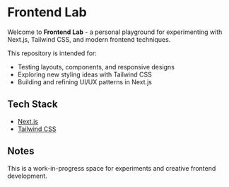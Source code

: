 # Frontend Lab

Welcome to **Frontend Lab** - a personal playground for experimenting with Next.js, Tailwind CSS, and modern frontend techniques.

This repository is intended for:
- Testing layouts, components, and responsive designs
- Exploring new styling ideas with Tailwind CSS
- Building and refining UI/UX patterns in Next.js

## Tech Stack
- [Next.js](https://nextjs.org/)
- [Tailwind CSS](https://tailwindcss.com/)

## Notes
This is a work-in-progress space for experiments and creative frontend development.  

